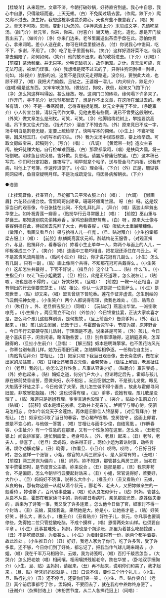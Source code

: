 <!-- { "loadSidebar": true } -->
【桂坡羊】从来现世。文章不济。今朝打破砂锅，好待直穷到底。我心中自思，我心中自思，只得踰垣而避。上天无翅。（白）不免爬过墙去罢。（作爬，跌下介）爬又爬不过去。怎生好。我想这桩事也忒杀欺心，天也有些不像意我了。（唱）知之。青天不可欺。恩师。变卦儿为怎的。（净捧茶酒上介）末见成文字，先请吃茶汤。（敲门介）状元爷，你来，你来。（付喜介）谢天地，造化，造化。想是开门放我出去了。（做听介）（净）你来门边来，老爷里面送出茶壶手盘在此。恐怕你费心，拿来润笔。差小人送在此，你可在转盘里接进去。（付）你说我心中饱闷，吃不下，多谢，不用了。（净）吃了肚子里面有料。（笑介）这样好酒好菜不吃，待我拿去偏陪了，如何如何。（笑介）他的放不出来，我的收将进去。（下介）（付唱）： 
【前腔】茶汤频至。并无只字。分明识破机关，故作磨笼。之计。真无法可施，真无法可施，被龙门误事。（白）我想墙是爬不过去的了，只得往狗洞剥相一剥相，何如。（斜视介）肮脏的凶，这里不是我状元走得路道。没奈何，要脱此大难，也顾不得了，（唱）我把犬门偷觑。且钻之。王婆烟一溜儿。（内犬吠介，跌足介）(连唱)偏是这东西。又牢牢吠怎的。（做钻过，狗咬，跌倒，起来又飞跑下介）（净）怎么狗这样叫得凶。甚么缘故。呀。这洞门口的砖块，缘何塌下许多来了。（作开门，寻不见介）状元爷那里去了，想是作不出文章，在这所在溜过去的。老爷有请，（外）不是一番寒彻骨，怎得春魁捉笔慌。状元文字完了不曾。（净跪禀介）小人传宣台旨，请状元代作文章。见他吏思有些慌，说已不曾受这般刑杖。（外笑）做文章怎么是刑杖。可笑，可笑。（净）他脚陷梅花树上，攀挂要跳高墙。吊下来又往犬门张。（指犬门介）溜走了不知去向。（外）原来竞日不成一字，场中明白是割卷无疑，定要上疏检举了。快叫写本的伺候。（小生上）不寝听密钥，因风想玉玎。小的写本的叩头。（外）我为文场中误取榜首，要上检举疏。可取文房四宝来，起稿则个。（写介）（唱）： 
（凡调） 
【黄莺带一封】造次主春闱。被奸徒赚大魁。自行检举难回避。（白）那霍都粱呵，（唱）是扶风大儒。将三场割取。明珠鱼目须臾易。售奸欺。负恩私。请罢斥昏庸归故里。（白）这本稿已写完，你们可分定扣数，连夜写了。明早就拿个帖子，送与管金马门内相，说我有病，叫他上了号簿，作速传进便了。（小生）理会得。（下介）（外）正是，珊瑚铁网网应稀，鱼目空疑明月辉。不是功成疏宠位，将因卧病解朝衣。（下介） 

●诰圆　　　　　　　　　　　　　　　　　　　　　　　　　　　　 

（上挂观音像，挂春容介，旦扮郦飞云平常衣服上介）（唱）： 
（六调） 
【懒画眉】六花轻点镜台妆。雪里鸣珂出建章。珊珊环佩寓兰房。 呀（白）呀。这是奴家当日的观音像，今日张挂在此间，不免礼拜礼拜 。（拜介）（唱）落迦山早耸出华堂上。如补祝青莲一瓣香 。（贴扮华行云寻常服上）（唱）： 
【前腔】巫山重与梦襄王。那知道别院先偷韩寿香 。家鸡恐翻做野鸳鸯 。（白）呀 。原来大士像与春容俱挂在此，待奴家去先拜了大士，再看春容 。（唱）皈依大土重展糟糠像。（做拜介，看画又看旦介）果与拾得人儿一样庞 。（旦、贴对拜介）（小生扮霍都梁吉服上）（唱）： 
【前腔】麒麟阁高宴状元郎。醉踏梅花玉服香 。（对观音揖介，与旦、贴揖拜介，看春容介）妳看小生止单单一人，妳两个与画上的人儿，一印板凑成三个了 。（笑介）（唱）连画中三艳巧相当。把花冠还添住在乌云上。可不是富贵风流两擅场 。（贴问小生介）相公，你才说花冠有几副么 。（小生）怎么有几副 。只有一副 。（贴）画上像两个共得，不知那花冠可共戴得么 。（小生笑介）这却怎生共戴得 。下官不好说 。（指旦介）这个让飞……（贴）什么飞 。（小生指旦介）权让飞云小姐戴罢 。（旦）相公，此是正经道理 。怎么说权让 。（贴）咳 。权也是权不得的 。（旦）好笑好笑 。（旦唱）： 
【前腔】一鞍一马正相当。那有侧出的行云倒要恋楚王 。（贴）相公，你认一认这是那一位菩萨么 。（小生）是观世音 。（贴）却又来，（唱）盟言曾烧下普陀香。莲花作证非虚谎。怎生别岫的飞云倒把神女抢 。（小生笑介）两个人都说得有理，救我也难处 。（旦、贴背立介）（吹打介 。外、老旦俱吉服上）（同唱）： 
【玩仙灯】燕喜出华堂。一派笙歌嘹亮 。（小生揖介 。两旦背立不动介）（外惊介）今日锦堂佳宴，正该大家欢喜才是，怎么两个孩儿这般样别调，是何搬故 。（旦上前跪介）告禀爹妈 。（外）我儿起来 。（旦）孩儿幼生闺闽，长效于归 。与霍郎合卺军中，节度为媒，原非野合 。今日华行云要硬夺孩儿诰封，于理固是不通，说来甚是可笑 。（外）孩儿，今日是个喜庆日子，闲言闲语，略浑融些罢 。（旦）别样事谭融得，这朝庭恩典，怎浑融得的，（旦扯小生前介）（旦唱）： 
【解三酲】奴本是明珠擎掌。也不羡花诰风光 。你章台别有眉儿样。她为云雨旧行藏 。怎随柳絮相争逐。一任梅花自主张 。（向贴背后拜介）甘相让，（白）奴家只取下我当日观音像，去长斋念佛，做在家出家的尼姑罢 。（唱）甘相让还我自衣元像，金馨焚香 。（做往上解画，老旦扯住介）（老旦）我的儿，妳怎么这样性急 。凡事从容讲才好 。（贴跪介）禀告爹妈 。（外）妳也起来 。（贴）婚姻之道，何分门户大小 。但论聘定后先 。霍郎与孩儿原在佛前焚香设誓，愿做夫妇，永不相忘 。况且窃割之弊，不是孩儿发觉，眼见大魁落于奸徒之手 。今日他做了夫荣，孩儿怎生做不得个妻贵 。故此与霍郎寻问旧盟，非敢冒犯姐姐，（外）这也说得有理 。（旦）爹爹，说她有理，孩儿敢是没理了 。（贴）难道只是姐姐有理，爹爹言通也没理了 。（哭介 。贴扯小生前立介）（贴唱）： 
【前腔】奴本是墙花劣相。怎敢并上苑春光 。垆间早与琴心傍。便驷马怎相忘 。你如今新烧天子金莲烛。再休题旧醉佳人锦瑟房 。（对旦背拜介）甘相让。（白）奴家也只取了当日的春容，甘心裙布钗荆，空房独守 。这画上郎君，想是不变心的，与他做一答罢 。（唱）甘相让与画中少俊，自结鸾凰 。（作解春容、小生扯介）有一个性急的在那里，又有一个性急的在这里，怎么处 。（丑粉驼婆上）闻说排家宴，连忙到画堂 。老身叩头 。（外、老旦）起来 。（丑）老爷，老夫人 。恭喜了 。（老旦）盂妈妈，妳来得正好 。两位小姐为着诰封事，动些言语，烦你劝解劝解 。（丑）晓得 。（作看旦、小且介）哎哟，哎哟 。今日好日好时，怎么这样一个张智 。小姐，做官的人两三房家小，是人家常有的 。（丑唱）： 
【前腔】两三房岂为偏向 。（旦）妈妈，妳不知道，那管甚么两房三房 。当初在军中赘霍郎时，是节度贾公主婚，妳来说合 。（丑）是那是那 。（旦）我原非苟合，不是偏房，怎么今朝华行云要起封诰来 。（丑）小姐，常官说得好，若要好，大作小 。（旦）妈妈好不晓事，说甚么大作小 。（推丑介）（丑又看贴介）云娘，从良的有，那有妳这般一从就从着个状元 。郦老爷、老夫人，又把妳做亲生的一般看待 。妳也够了，百凡省事些罢 。（唱）论从良怎似伊行 。（贴）妈妈，管甚么从良不从良，霍郎在我家读书中的，妳你那日看病时，亲见那些光景，原姓做夫妻的 。后来为了诗笺一事，我又受了许多连累 。怎么他今日做了官，奴家讨不得一个封诰 。（丑）云娘，莫怪我说，果然她是大，妳是小，让她些才是 。（贴）好笑好笑 。甚么大 。甚么小 。（推丑介）（丑看贴介）好性子儿，状元，你凡事也要调停些，免得她二位只管捻酸吃醋，不成个摸样 。（唱）恩情两处如山样。也须要自平章 。（小生）此事甚难处 。妈妈，妳也是个胡涂账，那里为着甚么吃醋捻酸 。（丑）不是吃醋捻酸，为着甚么 。（小生）为着封诰只有一份，她两个都争着要，故此难处 。（小生推丑介）（丑）好好，我老人家为了你们，吃了许多苦，受了许多累，还不够，今日你们到了好处，都忘记了，把我当作气球儿踢来踢去 。小姐，（唱）我在千军万马相陪伴。云娘，我为诗笺呵，（唱）百打千敲苦怎当 。（大哭介）怎么把老娘（唱）相闹嚷。相闹嚷拼残躯老命，跌在华堂 。（卧地双手捶胸介）（小生、旦、贴）盂妈妈，请起来，（丑）再不起来，说明你们和美了，我才起来 。（旦、贴）听凭妈妈说就是 。（丑）口说不信，要你三个行个礼儿 。（小生、旦、贴行礼介）（丑）还不停当，还要你们笑一笑 。（小生、旦、贴作笑介）（老旦）真个前后事都亏了你 。孟妈妈，不要回去了，就在我府中养妳终身便了 。（丑谢介）（杂捧封诰上）（末扮贾节度，从二人各捧花冠上）（同唱）： 
